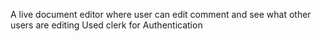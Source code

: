 A live document editor where user can edit comment and see what other users are editing 
Used clerk for Authentication